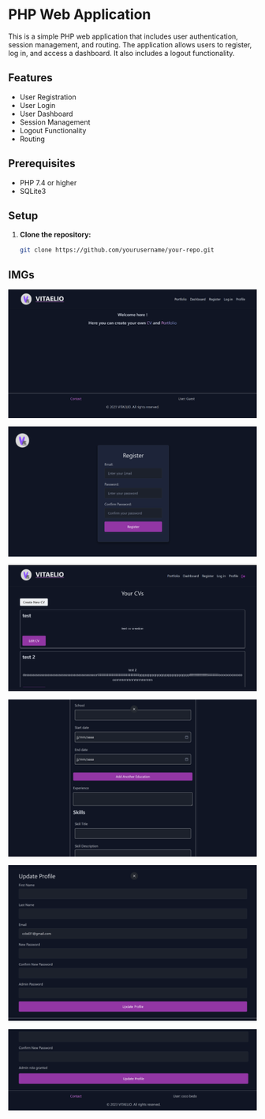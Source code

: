 # PHP Web Application

This is a simple PHP web application that includes user authentication, session management, and routing. The application allows users to register, log in, and access a dashboard. It also includes a logout functionality.

## Features

- User Registration
- User Login
- User Dashboard
- Session Management
- Logout Functionality
- Routing

## Prerequisites

- PHP 7.4 or higher
- SQLite3

## Setup

1. **Clone the repository:**

   ```sh
   git clone https://github.com/yourusername/your-repo.git
   ```

## IMGs

![Index](/readmeResources/Screenshot%202024-11-01%20003859.png)

![register](/readmeResources/Screenshot%202024-11-01%20003909.png)

![cv](/readmeResources/Screenshot%202024-11-01%20004051.png)

![cv_update](/readmeResources/Screenshot%202024-11-01%20004119.png)

![profile](/readmeResources/Screenshot%202024-11-01%20004320.png)

![profile with admin + name](/readmeResources/Screenshot%202024-11-01%20004342.png)
